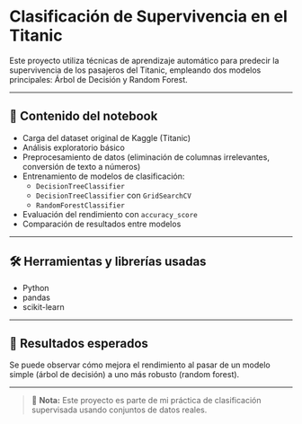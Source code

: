 # Clasificación de Supervivencia en el Titanic

Este proyecto utiliza técnicas de aprendizaje automático para predecir la supervivencia de los pasajeros del Titanic, empleando dos modelos principales: Árbol de Decisión y Random Forest.

---

## 📂 Contenido del notebook

- Carga del dataset original de Kaggle (Titanic)
- Análisis exploratorio básico
- Preprocesamiento de datos (eliminación de columnas irrelevantes, conversión de texto a números)
- Entrenamiento de modelos de clasificación:
  - `DecisionTreeClassifier`
  - `DecisionTreeClassifier` con `GridSearchCV`
  - `RandomForestClassifier`
- Evaluación del rendimiento con `accuracy_score`
- Comparación de resultados entre modelos

---

## 🛠 Herramientas y librerías usadas

- Python
- pandas
- scikit-learn

---

## 🎯 Resultados esperados

Se puede observar cómo mejora el rendimiento al pasar de un modelo simple (árbol de decisión) a uno más robusto (random forest).

---

> 🔔 **Nota:** Este proyecto es parte de mi práctica de clasificación supervisada usando conjuntos de datos reales.
